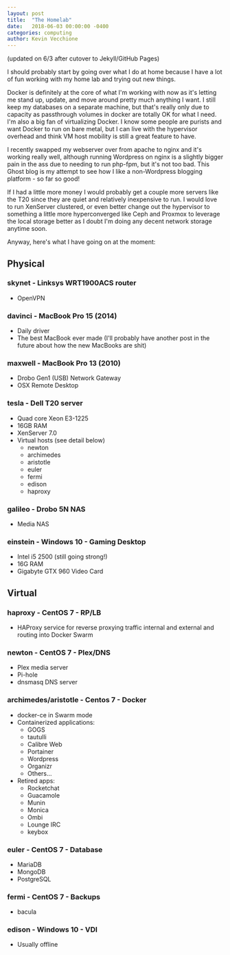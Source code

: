 ```yaml
---
layout: post
title:  "The Homelab"
date:   2018-06-03 00:00:00 -0400
categories: computing
author: Kevin Vecchione
---
```

(updated on 6/3 after cutover to Jekyll/GitHub Pages)

I should probably start by going over what I do at home because I have a lot of fun working with my home lab and trying out new things.

Docker is definitely at the core of what I'm working with now as it's letting me stand up, update, and move around pretty much anything I want. I still keep my databases on a separate machine, but that's really only due to capacity as passthrough volumes in docker are totally OK for what I need. I'm also a big fan of virtualizing Docker. I know some people are purists and want Docker to run on bare metal, but I can live with the hypervisor overhead and think VM host mobility is still a great feature to have.

I recently swapped my webserver over from apache to nginx and it's working really well, although running Wordpress on nginx is a slightly bigger pain in the ass due to needing to run php-fpm, but it's not too bad. This Ghost blog is my attempt to see how I like a non-Wordpress blogging platform - so far so good!

If I had a little more money I would probably get a couple more servers like the T20 since they are quiet and relatively inexpensive to run. I would love to run XenServer clustered, or even better change out the hypervisor to something a little more hyperconverged like Ceph and Proxmox to leverage the local storage better as I doubt I'm doing any decent network storage anytime soon.

Anyway, here's what I have going on at the moment:

## Physical
### skynet - Linksys WRT1900ACS router
* OpenVPN


### davinci - MacBook Pro 15 (2014)
* Daily driver
* The best MacBook ever made (I'll probably have another post in the future about how the new MacBooks are shit)


### maxwell - MacBook Pro 13 (2010)
* Drobo Gen1 (USB) Network Gateway
* OSX Remote Desktop


### tesla - Dell T20 server
* Quad core Xeon E3-1225
* 16GB RAM
* XenServer 7.0
* Virtual hosts (see detail below)
  * newton
  * archimedes
  * aristotle
  * euler
  * fermi
  * edison
  * haproxy


### galileo - Drobo 5N NAS
* Media NAS


### einstein - Windows 10 - Gaming Desktop
* Intel i5 2500 (still going strong!)
* 16G RAM
* Gigabyte GTX 960 Video Card


## Virtual
### haproxy - CentOS 7 - RP/LB
* HAProxy service for reverse proxying traffic internal and external and routing into Docker Swarm


### newton - CentOS 7 - Plex/DNS
* Plex media server
* Pi-hole
* dnsmasq DNS server


### archimedes/aristotle - Centos 7 - Docker
* docker-ce in Swarm mode
* Containerized applications:
  * GOGS
  * tautulli
  * Calibre Web
  * Portainer
  * Wordpress
  * Organizr
  * Others...
* Retired apps:
  * Rocketchat
  * Guacamole
  * Munin
  * Monica
  * Ombi
  * Lounge IRC
  * keybox


### euler - CentOS 7 - Database
* MariaDB
* MongoDB
* PostgreSQL


### fermi - CentOS 7 - Backups
* bacula


### edison - Windows 10 - VDI
* Usually offline